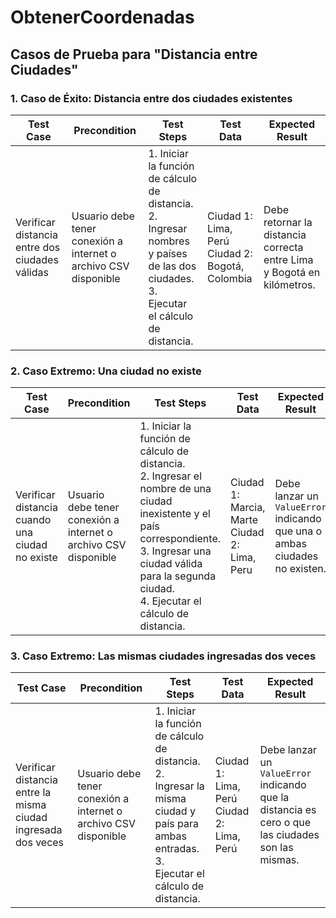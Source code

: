 # ObtenerCoordenadas


## Casos de Prueba para "Distancia entre Ciudades"

### 1. Caso de Éxito: Distancia entre dos ciudades existentes
| Test Case                                    | Precondition                                                  | Test Steps                                                                                                     | Test Data                                     | Expected Result                                                                 |
|----------------------------------------------|---------------------------------------------------------------|---------------------------------------------------------------------------------------------------------------|------------------------------------------------|----------------------------------------------------------------------------------|
| Verificar distancia entre dos ciudades válidas | Usuario debe tener conexión a internet o archivo CSV disponible | 1. Iniciar la función de cálculo de distancia.<br>2. Ingresar nombres y países de las dos ciudades.<br>3. Ejecutar el cálculo de distancia. | Ciudad 1: Lima, Perú <br> Ciudad 2: Bogotá, Colombia | Debe retornar la distancia correcta entre Lima y Bogotá en kilómetros.           |

### 2. Caso Extremo: Una ciudad no existe
| Test Case                               | Precondition                                                  | Test Steps                                                                                                     | Test Data                                     | Expected Result                                                                 |
|-----------------------------------------|---------------------------------------------------------------|---------------------------------------------------------------------------------------------------------------|------------------------------------------------|----------------------------------------------------------------------------------|
| Verificar distancia cuando una ciudad no existe | Usuario debe tener conexión a internet o archivo CSV disponible | 1. Iniciar la función de cálculo de distancia.<br>2. Ingresar el nombre de una ciudad inexistente y el país correspondiente.<br>3. Ingresar una ciudad válida para la segunda ciudad.<br>4. Ejecutar el cálculo de distancia. | Ciudad 1: Marcia, Marte <br> Ciudad 2: Lima, Peru | Debe lanzar un `ValueError` indicando que una o ambas ciudades no existen.      |

### 3. Caso Extremo: Las mismas ciudades ingresadas dos veces
| Test Case                                   | Precondition                                                  | Test Steps                                                                                                     | Test Data                                     | Expected Result                                                                 |
|---------------------------------------------|---------------------------------------------------------------|---------------------------------------------------------------------------------------------------------------|------------------------------------------------|----------------------------------------------------------------------------------|
| Verificar distancia entre la misma ciudad ingresada dos veces | Usuario debe tener conexión a internet o archivo CSV disponible | 1. Iniciar la función de cálculo de distancia.<br>2. Ingresar la misma ciudad y país para ambas entradas.<br>3. Ejecutar el cálculo de distancia. | Ciudad 1: Lima, Perú <br> Ciudad 2: Lima, Perú | Debe lanzar un `ValueError` indicando que la distancia es cero o que las ciudades son las mismas. |
